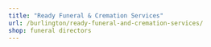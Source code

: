 ```yaml
---
title: "Ready Funeral & Cremation Services"
url: /burlington/ready-funeral-and-cremation-services/
shop: funeral directors
---
```

